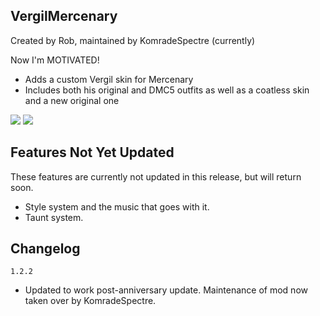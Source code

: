 ## VergilMercenary
Created by Rob, maintained by KomradeSpectre (currently)


Now I'm MOTIVATED!

- Adds a custom Vergil skin for Mercenary
- Includes both his original and DMC5 outfits as well as a coatless skin and a new original one

[![](https://media.discordapp.net/attachments/469291841859092488/760895278424915978/unknown.png)]()
[![](https://media.discordapp.net/attachments/469291841859092488/760895329389510756/unknown.png)]()


## Features Not Yet Updated
These features are currently not updated in this release, but will return soon.

- Style system and the music that goes with it.
- Taunt system.


## Changelog
`1.2.2`
- Updated to work post-anniversary update. Maintenance of mod now taken over by KomradeSpectre.